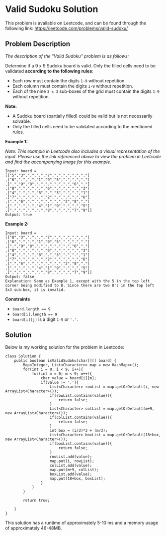 # Valid Sudoku Solution

This problem is available on Leetcode, and can be found through the following link: https://leetcode.com/problems/valid-sudoku/

## Problem Description

*The description of the "Valid Sudoku" problem is as follows:*

Determine if a 9 x 9 Sudoku board is valid. Only the filled cells need to be validated **according to the following rules**:
- Each row must contain the digits `1-9` without repetition.
- Each column must contain the digits `1-9` without repetition.
- Each of the nine `3 x 3` sub-boxes of the grid must contain the digits `1-9` without repetition.

**Note:**

- A Sudoku board (partially filled) could be valid but is not necessarily solvable.
- Only the filled cells need to be validated according to the mentioned rules.

**Example 1:**

*Note: This example in Leetcode also includes a visual representation of the input. Please use the link referenced above to view the problem in Leetcode and find the accompanying image for this example.*

```
Input: board = 
[["5","3",".",".","7",".",".",".","."]
,["6",".",".","1","9","5",".",".","."]
,[".","9","8",".",".",".",".","6","."]
,["8",".",".",".","6",".",".",".","3"]
,["4",".",".","8",".","3",".",".","1"]
,["7",".",".",".","2",".",".",".","6"]
,[".","6",".",".",".",".","2","8","."]
,[".",".",".","4","1","9",".",".","5"]
,[".",".",".",".","8",".",".","7","9"]]
Output: true
```

**Example 2:**

```
Input: board = 
[["8","3",".",".","7",".",".",".","."]
,["6",".",".","1","9","5",".",".","."]
,[".","9","8",".",".",".",".","6","."]
,["8",".",".",".","6",".",".",".","3"]
,["4",".",".","8",".","3",".",".","1"]
,["7",".",".",".","2",".",".",".","6"]
,[".","6",".",".",".",".","2","8","."]
,[".",".",".","4","1","9",".",".","5"]
,[".",".",".",".","8",".",".","7","9"]]
Output: false
Explanation: Same as Example 1, except with the 5 in the top left corner being modified to 8. Since there are two 8's in the top left 3x3 sub-box, it is invalid.
```

**Constraints**

- `board.length == 9`
- `board[i].length == 9`
- `board[i][j]` is a digit `1-9` or `'.'`.


## Solution

Below is my working solution for the problem in Leetcode:

```
class Solution {
    public boolean isValidSudoku(char[][] board) {
        Map<Integer, List<Character>> map = new HashMap<>();
        for(int i = 0; i < 9; i++){
            for(int m = 0; m < 9; m++){
                char value = board[i][m];
                if(value != '.'){
                    List<Character> rowList = map.getOrDefault(i, new ArrayList<Character>());
                    if(rowList.contains(value)){
                        return false;
                    }
                    List<Character> colList = map.getOrDefault(m+9, new ArrayList<Character>());
                    if(colList.contains(value)){
                        return false;
                    }
                    int box = (i/3)*3 + (m/3);
                    List<Character> boxList = map.getOrDefault(18+box, new ArrayList<Character>());
                    if(boxList.contains(value)){
                        return false;
                    }
                    rowList.add(value);
                    map.put(i, rowList);
                    colList.add(value);
                    map.put(m+9, colList);
                    boxList.add(value);
                    map.put(18+box, boxList);    
                }
            }
        }
        
        return true;
        
    }
}
```
This solution has a runtime of approximately 5-10 ms and a memory usage of approximately 46-48MB. 
